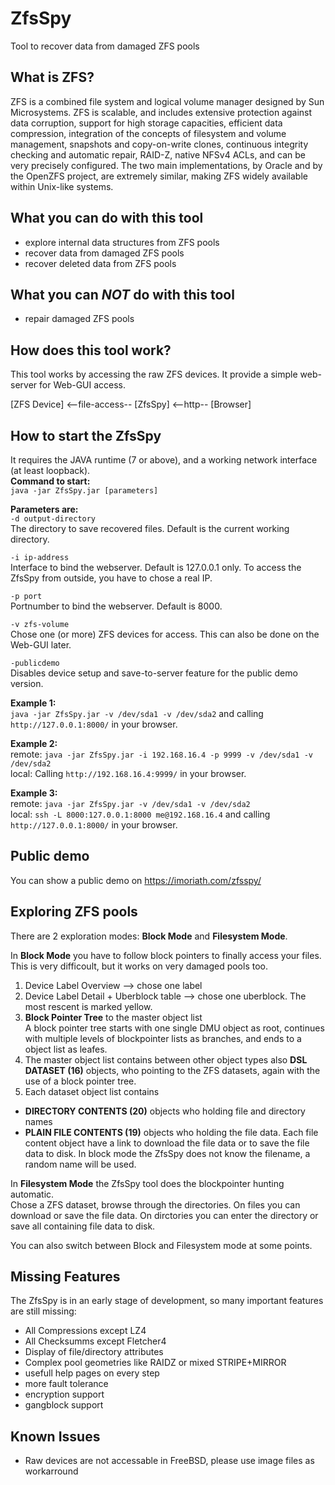 # ZfsSpy
Tool to recover data from damaged ZFS pools

What is ZFS?
------------
ZFS is a combined file system and logical volume manager designed by Sun Microsystems. ZFS is scalable, and includes extensive protection against data corruption, support for high storage capacities, efficient data compression, integration of the concepts of filesystem and volume management, snapshots and copy-on-write clones, continuous integrity checking and automatic repair, RAID-Z, native NFSv4 ACLs, and can be very precisely configured. The two main implementations, by Oracle and by the OpenZFS project, are extremely similar, making ZFS widely available within Unix-like systems. 

What you can do with this tool
------------------------------
- explore internal data structures from ZFS pools
- recover data from damaged ZFS pools
- recover deleted data from ZFS pools

What you can _NOT_ do with this tool
----------------------------------
- repair damaged ZFS pools

How does this tool work?
------------------------
This tool works by accessing the raw ZFS devices. It provide a simple web-server for Web-GUI access.

[ZFS Device] <--file-access-- [ZfsSpy] <--http-- [Browser]

How to start the ZfsSpy
------------------------
It requires the JAVA runtime (7 or above), and a working network interface (at least loopback).  
**Command to start:**  
`java -jar ZfsSpy.jar [parameters]`

**Parameters are:**  
`-d output-directory`  
The directory to save recovered files. Default is the current working directory.  

`-i ip-address`  
Interface to bind the webserver. Default is 127.0.0.1 only. To access the ZfsSpy from outside, you have to chose a real IP.

`-p port`  
Portnumber to bind the webserver. Default is 8000.

`-v zfs-volume`  
Chose one (or more) ZFS devices for access. This can also be done on the Web-GUI later.

`-publicdemo`  
Disables device setup and save-to-server feature for the public demo version.  

**Example 1:**  
`java -jar ZfsSpy.jar -v /dev/sda1 -v /dev/sda2` and calling `http://127.0.0.1:8000/` in your browser.

**Example 2:**  
remote: `java -jar ZfsSpy.jar -i 192.168.16.4 -p 9999 -v /dev/sda1 -v /dev/sda2`  
local: Calling `http://192.168.16.4:9999/` in your browser.

**Example 3:**  
remote: `java -jar ZfsSpy.jar -v /dev/sda1 -v /dev/sda2`  
local: `ssh -L 8000:127.0.0.1:8000 me@192.168.16.4` and calling `http://127.0.0.1:8000/` in your browser.

Public demo
-----------
You can show a public demo on https://imoriath.com/zfsspy/

Exploring ZFS pools
-------------------
There are 2 exploration modes: **Block Mode** and **Filesystem Mode**.  

In **Block Mode** you have to follow block pointers to finally access your files. This is very difficoult, but it works on very damaged pools too.  
1. Device Label Overview --> chose one label
2. Device Label Detail + Uberblock table --> chose one uberblock. The most rescent is marked yellow.
3. **Block Pointer Tree** to the master object list  
A block pointer tree starts with one single DMU object as root, continues with multiple levels of blockpointer lists as branches, and ends to a object list as leafes.  
4. The master object list contains between other object types also **DSL DATASET (16)** objects, who pointing to the ZFS datasets, again with the use of a block pointer tree.
5. Each dataset object list contains 
- **DIRECTORY CONTENTS (20)** objects who holding file and directory names
- **PLAIN FILE CONTENTS (19)** objects who holding the file data. Each file content object have a link to download the file data or to save the file data to disk. In block mode the ZfsSpy does not know the filename, a random name will be used.

In **Filesystem Mode** the ZfsSpy tool does the blockpointer hunting automatic.  
Chose a ZFS dataset, browse through the directories. On files you can download or save the file data. On dirctories you can enter the directory or save all containing file data to disk.

You can also switch between Block and Filesystem mode at some points.

Missing Features
----------------
The ZfsSpy is in an early stage of development, so many important features are still missing:  
- All Compressions except LZ4
- All Checksumms except Fletcher4
- Display of file/directory attributes
- Complex pool geometries like RAIDZ or mixed STRIPE+MIRROR
- usefull help pages on every step
- more fault tolerance
- encryption support
- gangblock support

Known Issues
------------
- Raw devices are not accessable in FreeBSD, please use image files as workarround
